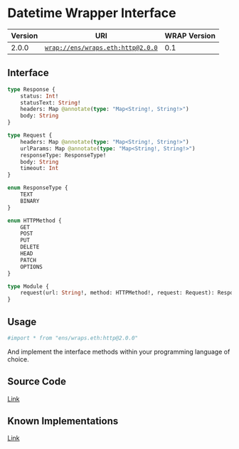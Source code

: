 # Datetime Wrapper Interface

| Version | URI                                                                                 | WRAP Version |
|---------|-------------------------------------------------------------------------------------|-|
| 2.0.0   | [`wrap://ens/wraps.eth:http@2.0.0`](https://wrappers.io/v/ens/wraps.eth:http@2.0.0) | 0.1 |

## Interface
```graphql
type Response {
    status: Int!
    statusText: String!
    headers: Map @annotate(type: "Map<String!, String!>")
    body: String
}

type Request {
    headers: Map @annotate(type: "Map<String!, String!>")
    urlParams: Map @annotate(type: "Map<String!, String!>")
    responseType: ResponseType!
    body: String
    timeout: Int
}

enum ResponseType {
    TEXT
    BINARY
}

enum HTTPMethod {
    GET
    POST
    PUT
    DELETE
    HEAD
    PATCH
    OPTIONS
}

type Module {
    request(url: String!, method: HTTPMethod!, request: Request): Response
}
```

## Usage
```graphql
#import * from "ens/wraps.eth:http@2.0.0"
```

And implement the interface methods within your programming language of choice.

## Source Code
[Link](https://github.com/polywrap/std/http)

## Known Implementations
[Link](https://github.com/polywrap/http/tree/master/implementations)